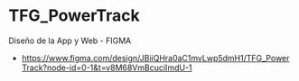 # TFG_PowerTrack

Diseño de la App y Web - FIGMA
- https://www.figma.com/design/JBiiQHra0aC1mvLwp5dmH1/TFG_PowerTrack?node-id=0-1&t=v8M68VmBcuciImdU-1
